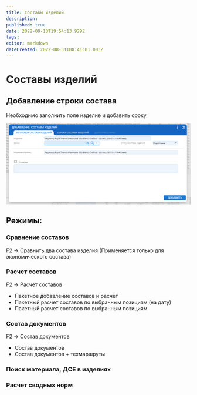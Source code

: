 ```yaml
---
title: Составы изделий
description: 
published: true
date: 2022-09-13T19:54:13.929Z
tags: 
editor: markdown
dateCreated: 2022-08-31T08:41:01.003Z
---
```


# Составы изделий

## Добавление строки состава

Необходимо заполнить поле изделие и добавить сроку

![](<../assets/image (837).png>)

## Режимы:

### Сравнение составов

F2 -> Сравнить два состава изделия (Применяется только для экономического состава)

### Расчет составов

F2 -> Расчет составов

* Пакетное добавление составов и расчет
* Пакетный расчет составов по выбранным позициям (на дату)
* Пакетный расчет составов по выбранным позициям

### Состав документов

F2 -> Состав документов

* Состав документов
* Состав документов + техмаршруты

### Поиск материала, ДСЕ в изделиях

### Расчет сводных норм
